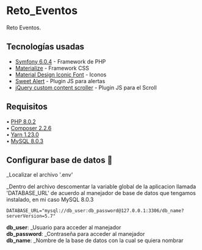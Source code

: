 # Reto_Eventos
Reto Eventos.  

## Tecnologías usadas  

- [Symfony 6.0.4](https://symfony.com/doc/current/index.html) - Framework de PHP
- [Materialize](http://materializecss.com/) - Framework CSS
- [Material Design Iconic Font](http://zavoloklom.github.io/material-design-iconic-font/icons.html) - Iconos
- [Sweet Alert](http://t4t5.github.io/sweetalert/) - Plugin JS para alertas
- [jQuery custom content scroller](http://manos.malihu.gr/jquery-custom-content-scroller/) - Plugin JS para el Scroll

## Requisitos

• [PHP 8.0.2](https://www.php.net/downloads.php)  
• [Composer 2.2.6](https://getcomposer.org/download/)  
• [Yarn 1.23.0](https://classic.yarnpkg.com/lang/en/docs/install/#windows-stable)  
• [MySQL 8.0.3](https://dev.mysql.com/downloads/installer/)  

## Configurar base de datos 🔧

_Localizar el archivo '.env'

_Dentro del archivo descomentar la variable global de la aplicacion llamada 'DATABASE_URL' de acuerdo al manejador de base de datos que tengamos instalado, en mi caso MySQL 8.0.3

```
DATABASE_URL="mysql://db_user:db_password@127.0.0.1:3306/db_name?serverVersion=5.7"
```  
**db_user**: _Usuario para acceder al manejador  
**db_password**: _Contraseña para acceder al manejador  
**db_name**: _Nombre de la base de datos con la cual se quiera nombrar  


